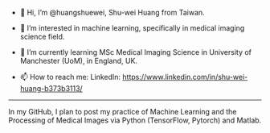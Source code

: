 - 👋 Hi, I’m @huangshuewei, Shu-wei Huang from Taiwan.
- 👀 I’m interested in machine learning, specifically in medical imaging science field.
- 🌱 I’m currently learning MSc Medical Imaging Science in University of Manchester (UoM), in England, UK.

- 📫 How to reach me:
          LinkedIn: https://www.linkedin.com/in/shu-wei-huang-b373b3113/
-----------------------------------------------------------------------------------------------------------
In my GitHub, I plan to post my practice of Machine Learning and the Processing of Medical Images via Python (TensorFlow, Pytorch) and Matlab.




